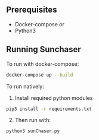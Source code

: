 ## Prerequisites
* Docker-compose
or
* Python3

## Running Sunchaser

To run with docker-compose:

```bash
docker-compose up --build
```

To run natively:

1. Install required python modules

```bash
pip3 install -r requirements.txt
```

2. Then run with:

```bash
python3 sunChaser.py
```

